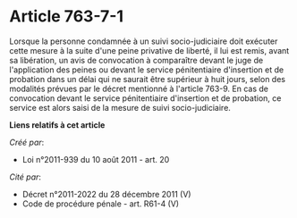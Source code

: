 # Article 763-7-1

Lorsque la personne condamnée à un suivi socio-judiciaire doit exécuter cette mesure à la suite d'une peine privative de
liberté, il lui est remis, avant sa libération, un avis de convocation à comparaître devant le juge de l'application des
peines ou devant le service pénitentiaire d'insertion et de probation dans un délai qui ne saurait être supérieur à huit
jours, selon des modalités prévues par le décret mentionné à l'article 763-9. En cas de convocation devant le service
pénitentiaire d'insertion et de probation, ce service est alors saisi de la mesure de suivi socio-judiciaire.

**Liens relatifs à cet article**

_Créé par_:

  - Loi n°2011-939 du 10 août 2011 - art. 20

_Cité par_:

  - Décret n°2011-2022 du 28 décembre 2011 (V)
  - Code de procédure pénale - art. R61-4 (V)
